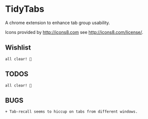 # TidyTabs
A chrome extension to enhance tab group usability.

Icons provided by http://icons8.com see http://icons8.com/license/.

## Wishlist
    all clear! 🧹

## TODOS
    all clear! 🧹

## BUGS
    + Tab-recall seems to hiccup on tabs from different windows.